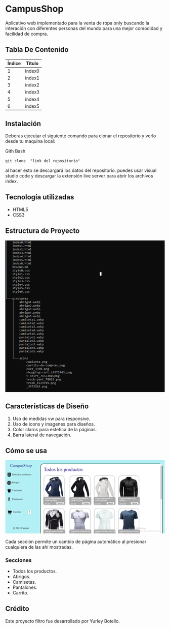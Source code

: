 # CampusShop
 
 Aplicativo web implementado para  la venta de ropa only buscando la interación con diferentes personas del mundo para una mejor comodidad y facilidad de compra.

## Tabla De Contenido
| Índice | Título |
|--|------|
| 1 | index0 | 
| 2 | index1 |
| 3 | index2 |
| 4 | index3 |
| 5 | index4 |
| 6 | index5 |

## Instalación
 Deberas ejecutar el siguiente comando para clonar el repositorio y verlo desde tu maquina local:
 
 Gith Bash

~~~ 
git clone  "link del repositorio"
~~~
al hacer esto se descargará  los datos del repositorio. puedes usar visual studio code  y descargar la extensión live server para abrir los archivos index.


 ## Tecnología utilizadas

 * HTML5
 * CSS3

 ## Estructura de Proyecto

![alt text](pinctures/image.png)

 ## Características de Diseño

 1. Uso de medidas vw para responsive.
 2. Uso de icons y imagenes para diseños.
 3. Color claros para estetica de la páginas.
 4. Barra lateral de navegación.

 ## Cómo se usa

![alt text](pinctures/image1.png)

Cada sección permite un cambio de página automático al presionar cualquiera de las ahí mostradas.

### Secciones 
+ Todos los productos.
+ Abrigos.
+ Camisetas.
+ Pantalones.
+ Carrito.


 ## Crédito 
   Este proyecto filtro fue desarrollado por Yurley Botello.
